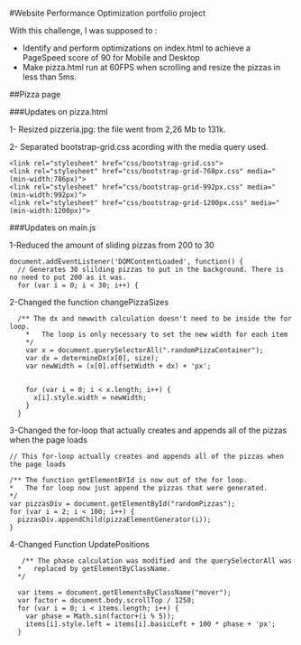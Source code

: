 #Website Performance Optimization portfolio project

With this challenge, I was supposed to :
- Identify and perform optimizations on index.html to achieve a PageSpeed score of 90 for Mobile and Desktop
- Make pizza.html run at 60FPS when scrolling and resize the pizzas in less than 5ms.


##Pizza page

###Updates on pizza.html

1- Resized pizzeria.jpg: the file went from 2,26 Mb to 131k.


2- Separated  bootstrap-grid.css acording with the media query used.

   ```
  <link rel="stylesheet" href="css/bootstrap-grid.css">
  <link rel="stylesheet" href="css/bootstrap-grid-768px.css" media="(min-width:786px)">
  <link rel="stylesheet" href="css/bootstrap-grid-992px.css" media="(min-width:992px)">
  <link rel="stylesheet" href="css/bootstrap-grid-1200px.css" media="(min-width:1200px)">
   ```

###Updates on main.js



1-Reduced the amount of sliding pizzas from 200 to 30 

```
document.addEventListener('DOMContentLoaded', function() {
  // Generates 30 slilding pizzas to put in the background. There is no need to put 200 as it was.
  for (var i = 0; i < 30; i++) {
```

2-Changed the function changePizzaSizes

```
  /** The dx and newwith calculation doesn't need to be inside the for loop.
    *   The loop is only necessary to set the new width for each item
    */
    var x = document.querySelectorAll(".randomPizzaContainer");
    var dx = determineDx(x[0], size);
    var newWidth = (x[0].offsetWidth + dx) + 'px';


    for (var i = 0; i < x.length; i++) {
      x[i].style.width = newWidth;
    }
  }

```

3-Changed the for-loop that actually creates and appends all of the pizzas when the page loads

```
// This for-loop actually creates and appends all of the pizzas when the page loads

/** The function getElementBYId is now out of the for loop.
*   The for loop now just append the pizzas that were generated.
*/
var pizzasDiv = document.getElementById("randomPizzas");
for (var i = 2; i < 100; i++) {
  pizzasDiv.appendChild(pizzaElementGenerator(i));
}

```

4-Changed Function UpdatePositions
```
   /** The phase calculation was modified and the querySelectorAll was
  *   replaced by getElementByClassName.
  */

  var items = document.getElementsByClassName("mover");
  var factor = document.body.scrollTop / 1250;
  for (var i = 0; i < items.length; i++) {
    var phase = Math.sin(factor+(i % 5));
    items[i].style.left = items[i].basicLeft + 100 * phase + 'px';
  }
```


